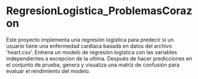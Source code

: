 # RegresionLogistica_ProblemasCorazon

Este proyecto implementa una regresión logística para predecir si un usuario tiene una enfermedad cardíaca basada en datos del archivo 'heart.csv'. Entrena un modelo de regresión logística con las variables independientes a excepcion de la ultima. Después de hacer predicciones en el conjunto de prueba, genera y visualiza una matriz de confusión para evaluar el rendimiento del modelo.
